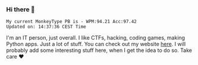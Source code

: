 ### Hi there 👋
<!-- PB START -->
```
My current MonkeyType PB is - WPM:94.21 Acc:97.42
Updated on: 14:37:36 CEST Time
```
<!-- PB END -->
I'm an IT person, just overall. I like CTFs, hacking, coding games, making Python apps. Just a lot of stuff.
You can check out my website [here](https://skill3472.github.io/).
I will probably add some interesting stuff here, when I get the idea to do so. Take care ❤️
